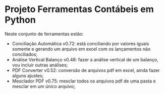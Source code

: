 # Projeto Ferramentas Contábeis em Python

Neste conjunto de ferramentas estão:

- Conciliação Automática v0.72: está conciliando por valores iguais somente e gerando um arquivo em excel com os lançamentos não conciliados;
- Análise Vertical Balanço v0.48: fazer a análise vertical de um balanço, vou incluir outras análises;
- PDF Converter v0.52: conversão de arquivos pdf em excel, ainda fazer alguns ajustes;
- Mesclador PDF v0.75: mesclar todos os arquivos pdf de uma pasta e mesclar em um único arquivo;


